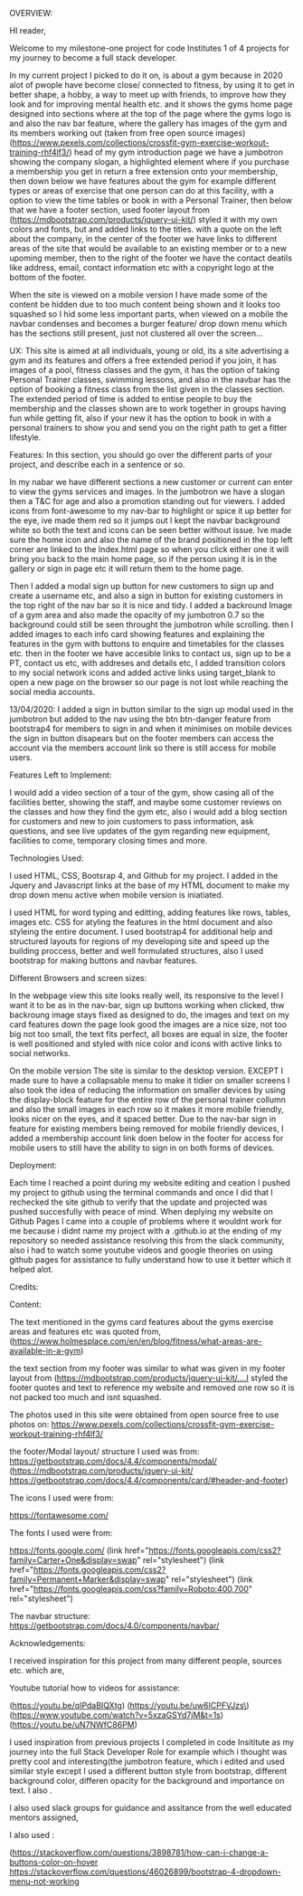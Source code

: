 OVERVIEW:

HI reader,

Welcome to my milestone-one project for code Institutes 1 of 4 projects for my journey to become a full stack developer.

In my current project I picked to do it on, is about a gym because in 2020 alot of pwople have become close/ connected to fitness, by using it to get in better shape, a hobby, a way to meet up with friends, to improve how they look and for improving mental health etc. and it shows the gyms home page designed into sections where at the top of the page where the gyms logo is and also the nav bar feature, where the gallery has images of the gym and its members working out (taken from free open source images)(https://www.pexels.com/collections/crossfit-gym-exercise-workout-training-rhf4lf3/) head of my gym introduction page we have a jumbotron showing the company slogan, a highlighted element where if you purchase a membership you get in return a free extension onto your membership, then down below we have features about the gym for example different types or areas of exercise that one person can do at this facility, with a option to view the time tables or book in with a Personal Trainer, then below that we have a footer section, used footer layout from (https://mdbootstrap.com/products/jquery-ui-kit/) styled it with my own colors and fonts, but and added links to the titles. with a quote on the left about the company, in the center of the footer we have links to different areas of the site that would be available to an existing member or to a new upoming member, then to the right of the footer we have the contact deatils like address, email, contact information etc with a copyright logo at the bottom of the footer.

When the site is viewed on a mobile version I have made some of the content be hidden due to too much content being shown and it looks too squashed so I hid some less important parts, when viewed on a mobile the navbar condenses and becomes a burger feature/ drop down menu which has the sections still present, just not clustered all over the screen...


UX:
This site is aimed at all individuals, young or old, its a site advertising a gym and its features and offers a free extended period if you join, it has images of a pool, fitness classes and the gym, it has the option of taking Personal Trainer classes, swimming lessons, and also in the navbar has the option of booking a fitness class from the list given in the classes section. The extended period of time is added to entise people to buy the membership and the classes shown are to work together in groups having fun while getting fit, also if your new it has the option to book in with a personal trainers to show you and send you on the right path to get a fitter lifestyle.

Features:
In this section, you should go over the different parts of your project, and describe each in a sentence or so.

In my nabar we have different sections a new customer or current can enter to view the gyms services and images.
In the jumbotron we have a slogan then a T&C for age and also a promotion standing out for viewers. I added icons from font-awesome to my nav-bar to highlight or spice it up better for the eye, ive made them red so it jumps out I kept the navbar background white so both the text and icons can be seen better without issue. Ive made sure the home icon and also the name of the brand positioned in the top left corner are linked to the Index.html page so when you click either one it will bring you back to the main home page, so if the person using it is in the gallery or sign in page etc it will return them to the home page.

Then I added a modal sign up button for new customers to sign up and create a username etc, and also a sign in button for existing customers in the top right of the nav bar so it is nice and tidy.
I added a backround Image of a gym area and also made the opacity of my jumbotron 0.7 so the background could still be seen throught the jumbotron while scrolling.
then I added images to each info card showing features and explaining the features in the gym with buttons to enquire and timetables for the classes etc.
then in the footer we have accesible links to contact us, sign up to be a PT, contact us etc, with addreses and details etc, I added transition colors to my social network icons and added active links using target_blank to open a new page on the browser so our page is not lost while reaching the social media accounts. 

13/04/2020: I added a sign in button similar to the sign up modal used in the jumbotron but added to the nav using the btn btn-danger feature from bootstrap4 for members to sign in and when it minimises on mobile devices the sign in button disapears but on the footer members can access the account via the members account link so there is still access for mobile users.

Features Left to Implement:

I would add a video section of a tour of the gym, show casing all of the facilities better, showing the staff, and maybe some customer reviews on the classes and how they find the gym etc, also i would add a blog section for customers and new to join customers to pass information, ask questions, and see live updates of the gym regarding new equipment, facilities to come, temporary closing times and more.

Technologies Used:

I used HTML, CSS, Bootsrap 4, and Github for my project.
I added in the Jquery and Javascript links at the base of my HTML document to make my drop down menu active when mobile version is iniatiated.

I used HTML for word typing and editting, adding features like rows, tables, images etc.
CSS for atyling the features in the html document and also styleing the entire document.
I used bootstrap4 for additional help and structured layouts for regions of my developing site and speed up the building proccess, better and well formulated structures, also I used bootstrap for making buttons and navbar features.

Different Browsers and screen sizes:

In the webpage view this site looks really well, its responsive to the level I want it to be as in the nav-bar, sign up buttons working when clicked, thw backroung image stays fixed as designed to do, the images and text on my card features down the page look good the images are a nice size, not too big not too small, the text fits perfect, all boxes are equal in size, the footer is well positioned and styled with nice color and icons with active links to social networks.

On the mobile version 
The site is similar to the desktop version. EXCEPT I made sure to have a collapsable menu to make it tidier on smaller screens 
I also took the idea of reducing the information on smaller devices by using the display-block feature for the entire row of the personal trainer collumn and also the small images in each row so it makes it more mobile friendly, looks nicer on the eyes, and it spaced better. Due to the nav-bar sign in feature for existing members being removed for mobile friendly devices, I added a membership account link doen below in the footer for access for mobile users to still have the ability to sign in on both forms of devices.


Deployment:

Each time I reached a point during my website editing and ceation I pushed my project to github using the terminal commands and once I did that I rechecked the site github to verify that the update and projected was pushed succesfully with peace of mind. When deplying my website on Github Pages I came into a couple of problems where it wouldnt work for me because i didnt name my project with a .github.io at the ending of my repository so needed assistance resolving this from the slack community, also i had to watch some youtube videos and google theories on using github pages for assistance to fully understand how to use it better which it helped alot.

Credits:

Content:

The text mentioned in the gyms card features about the gyms exercise areas and features etc was quoted from,
(https://www.holmesplace.com/en/en/blog/fitness/what-areas-are-available-in-a-gym)

the text section from my footer was similar to what was given in my footer layout from
(https://mdbootstrap.com/products/jquery-ui-kit/....I styled the footer quotes and text to reference my website and removed one row so it is not packed too much and isnt squashed.

The photos used in this site were obtained from open source free to use photos on:
https://www.pexels.com/collections/crossfit-gym-exercise-workout-training-rhf4lf3/

the footer/Modal layout/ structure I used was from:
https://getbootstrap.com/docs/4.4/components/modal/
(https://mdbootstrap.com/products/jquery-ui-kit/
https://getbootstrap.com/docs/4.4/components/card/#header-and-footer)

The icons I used were from:

https://fontawesome.com/

The fonts I used were from:

https://fonts.google.com/
(link href="https://fonts.googleapis.com/css2?family=Carter+One&display=swap" rel="stylesheet")
(link href="https://fonts.googleapis.com/css2?family=Permanent+Marker&display=swap" rel="stylesheet")
(link href="https://fonts.googleapis.com/css?family=Roboto:400,700" rel="stylesheet")


The navbar structure:
https://getbootstrap.com/docs/4.0/components/navbar/


Acknowledgements:

I received inspiration for this project from many different people, sources etc. 
which are,

Youtube tutorial how to videos for assistance:

(https://youtu.be/qIPdaBIQXtg)
(https://youtu.be/uw6ICPFVJzs\)
(https://www.youtube.com/watch?v=5xzaGSYd7jM&t=1s)
(https://youtu.be/uN7NWfC86PM)

I used inspiration from previous projects I completed in code Insititute as my journey into the full Stack Developer Role
for example which i thought was pretty cool and interesting(the jumbotron feature, which i edited and used similar style except I used a different button style from bootstrap, different background color, differen opacity for the background and importance on text. I also .

I also used slack groups for guidance and assitance from the well educated mentors assigned,

I also used :

(https://stackoverflow.com/questions/3898781/how-can-i-change-a-buttons-color-on-hover
https://stackoverflow.com/questions/46026899/bootstrap-4-dropdown-menu-not-working

